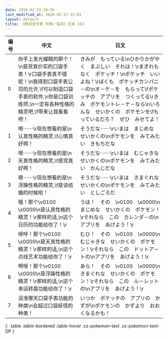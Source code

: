 ```yaml
---
date: 2020-02-23 20:56
last_modified_at: 2020-02-23 22:03
layout: default
title: 《精灵宝可梦 珍珠／钻石》文本 163
---
```

| 编号 | 中文 | 日文 |
| ---- | ---- | ---- |
| 0 | 你手上发光耀眼的那个！\n是货真价实的口袋手表！\r口袋手表真不错呢！\n我得到口袋手表公司的允许,\f可以制造口袋手表的软件,\r你是口袋训练师,\n一定有各种性格的精灵吧,\f带来让我看看吧！ | きみが　もっている\nひかりかがやく　まぶしい　それは！\rまぎれもなく　ポケッチ！\nポケッチ　いいよね！\rぼくも　ポケッチカンパニ－の\nオ－ケ－を　もらって\fポケッチの　アプリを　つくってる\rきみ　ポケモントレ－ナ－なら\nいろんな　せいかくの　ポケモンを\fもっているだろ？　ぜひ　みせてよ！ |
| 1 | 嗯⋯⋯\r现在想看的是\n认真性格的精灵,\f心情真好啊！ | そうだな⋯⋯\rいまは　まじめな　せいかくの\nポケモンを　みてみたい　きもちだな |
| 2 | 嗯⋯⋯\r现在想看的是\n天真性格的精灵,\f感觉真好啊！ | そうだな⋯⋯\rいまは　むじゃきな　せいかくの\nポケモンを　みてみたい　かんじだな |
| 3 | 嗯⋯⋯\r现在想看的是\n浮躁性格的精灵,\f是该结婚的时候啦！ | そうだな⋯⋯\rいまは　きまぐれな　せいかくの\nポケモンを　みてみたい　としごろだ |
| 4 | 哦！那个\v0100　\x0000\n是认真性格的精灵！\r那样的话,\n这个日历的功能给你了！\r | うほ！　その　\v0100　\x0000\nまじめな　せいかくの　ポケモン！\rそれなら　この　カレンダ－の\nアプリを　あげよう！\r |
| 5 | 呀呼！那个\v0100　\x0000\n是天真性格的精灵！\r那样的话,\n这个点线艺术功能给你了！\r | むひ！　その　\v0100　\x0000\nむじゃきな　せいかくの　ポケモン！\rそれなら　この　ドットア－トの\nアプリを　あげよう！\r |
| 6 | 啊呀！那个\v0100　\x0000\n是浮躁性格的精灵！\r那样的话,\n这个幸运转盘功能给你了！\r | あら！　その　\v0100　\x0000\nきまぐれな　せいかくの　ポケモン！\rそれなら　この　ル－レットの\nアプリを　あげよう！\r |
| 7 | 没准哪天口袋手表功能的种类\n会超过口袋妖怪的种类！ | いつか　ポケッチの　アプリの　かずが\nポケモンの　かずより　おおくなるかも！ |
{: .table .table-bordered .table-hover .xz-pokemon-text .xz-pokemon-text-DP }